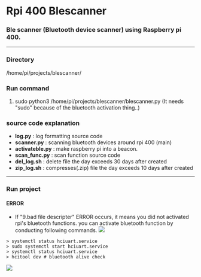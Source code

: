 # Rpi 400 Blescanner  
### Ble scanner (Bluetooth device scanner) using Raspberry pi 400.  
***  
### **Directory** 
/home/pi/projects/blescanner/
### Run command     
 1. sudo python3 /home/pi/projects/blescanner/blescanner.py
 (It needs "sudo" because of the bluetooth activation thing..)
  
### source code explanation
* **log.py** : log formatting source code  
* **scanner.py** : scanning bluetooth devices around rpi 400 (main)  
* **activateble.py** : make raspberry pi into a beacon.
* **scan_func.py** : scan function source code
* **del_log.sh** : delete file the day exceeds 30 days after created  
* **zip_log.sh** : compresses(.zip) file the day exceeds 10 days after created  


***
### Run project

#### ERROR
* If "9.bad file descripter" ERROR occurs,
it means you did not activated rpi's bluetooth functions. 
you can activate bluetooth function by conducting following commands.
**![](https://lh4.googleusercontent.com/dwDBWjsVjN3vFrxu0RXdwHxNu9dgJk_lJOkZuRqfk8EmlzdXwi_87-LdB5CZ85_QYB-FAXJ9XzFZe88mVv-CWkUmrQxLHdjwDiK8-3gYbd272Qw0mTSkvwFYzi1vFNTvUj9TUtGZ)**

```
> systemctl status hciuart.service
> sudo systemctl start hciuart.service
> systemctl status hciuart.service
> hcitool dev # bluetooth alive check
```


**![](https://lh6.googleusercontent.com/mfw4l9cGWe1WAQGJ4IlJ5wRQS3LlniMC0PhqNzqbinOPPFbSQecDGSb5skrRtq6eM_Kdk4DJdW9b3R2VOlwcm3ZJT04UVzEmxjzpVdsvYmx8N-reBZMarUY_Y2NcigAx0tKLzYqH)**